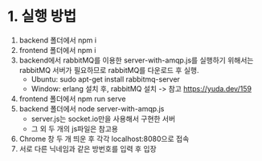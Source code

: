 # 1. 실행 방법
1. backend 폴더에서 npm i
2. frontend 폴더에서 npm i
3. backend에서 rabbitMQ를 이용한 server-with-amqp.js를 실행하기 위해서는 rabbitMQ 서버가 필요하므로 rabbitMQ를 다운로드 후 실행.
	- Ubuntu: sudo apt-get install rabbitmq-server
	- Window: erlang 설치 후, rabbitMQ 설치 -> 참고 https://yuda.dev/159
4. frontend 폴더에서 npm run serve
5. backend 폴더에서 node server-with-amqp.js
	- server.js는 socket.io만을 사용해서 구현한 서버
	- 그 외 두 개의 js파일은 참고용
6. Chrome 창 두 개 띄운 후 각각 localhost:8080으로 접속
7. 서로 다른 닉네임과 같은 방번호를 입력 후 입장
